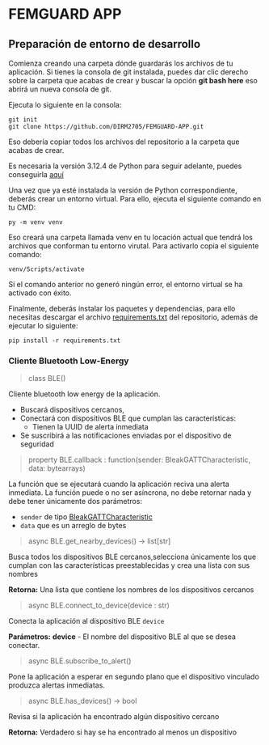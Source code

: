 <h1> FEMGUARD APP </h1>

<h2> Preparación de entorno de desarrollo </h2>

Comienza creando una carpeta dónde guardarás los archivos de tu aplicación. Si tienes la consola de git instalada, puedes dar clic derecho sobre la carpeta que acabas de crear y buscar la opción **git bash here** eso abrirá un nueva consola de git.

Ejecuta lo siguiente en la consola:

```
git init
git clone https://github.com/DIRM2705/FEMGUARD-APP.git
```
Eso debería copiar todos los archivos del repositorio a la carpeta que acabas de crear.

Es necesaria la versión 3.12.4 de Python para seguir adelante, puedes conseguirla [aquí](https://www.python.org/downloads/)

Una vez que ya esté instalada la versión de Python correspondiente, deberás crear un entorno virtual. Para ello, ejecuta el siguiente comando en tu CMD:

```
py -m venv venv
```

Eso creará una carpeta llamada venv en tu locación actual que tendrá los archivos que conforman tu entorno virutal. Para activarlo copia el siguiente comando:

```
venv/Scripts/activate
```
Si el comando anterior no generó ningún error, el entorno virtual se ha activado con éxito.

Finalmente, deberás instalar los paquetes y dependencias, para ello necesitas descargar el archivo [requirements.txt]() del repositorio, además de ejecutar lo siguiente:

```
pip install -r requirements.txt
```

<h3> Cliente Bluetooth Low-Energy </h3>

> class BLE()

Cliente bluetooth low energy de la aplicación.
- Buscará dispositivos cercanos,
- Conectará con dispositivos BLE que cumplan las características:
    - Tienen la UUID de alerta inmediata
- Se suscribirá a las notificaciones enviadas por el dispositivo de seguridad

> property BLE.callback : function(sender: BleakGATTCharacteristic, data: bytearrays)

La función que se ejecutará cuando la aplicación reciva una alerta inmediata.
La función puede o no ser asíncrona, no debe retornar nada y debe tener únicamente dos parámetros:
- `sender` de tipo [BleakGATTCharacteristic](https://bleak.readthedocs.io/en/latest/api/index.html#bleak.backends.characteristic.BleakGATTCharacteristic)
- `data` que es un arreglo de bytes

> async BLE.get_nearby_devices() → list[str]

Busca todos los dispositivos BLE cercanos,selecciona únicamente los que cumplan con las características preestablecidas y crea una lista con sus nombres

**Retorna:** Una lista que contiene los nombres de los dispositivos cercanos
        
> async BLE.connect_to_device(device : str)

Conecta la aplicación al dispositivo BLE `device`

**Parámetros:** **device** -  El nombre del dispositivo BLE al que se desea conectar.
    
> async BLE.subscribe_to_alert()

Pone la aplicación a esperar en segundo plano que el dispositivo vinculado produzca alertas inmediatas.

> async BLE.has_devices() → bool

Revisa si la aplicación ha encontrado algún dispositivo cercano

**Retorna:** Verdadero si hay se ha encontrado al menos un dispositivo
